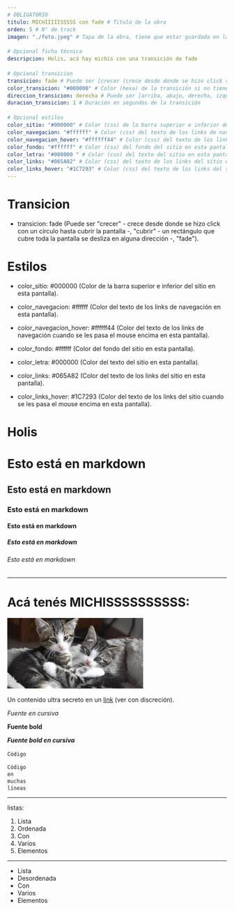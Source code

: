 ```yaml
---
# OBLIGATORIO
titulo: MICHIIIIISSSSS con fade # Titulo de la obra
orden: 5 # N° de track
imagen: "./foto.jpeg" # Tapa de la obra, tiene que estar guardada en la misma carpeta

# Opcional ficha técnica
descripcion: Holis, acá hay michis con una transición de fade

# Opcional transicion
transicion: fade # Puede ser [crecer (crece desde donde se hizo click con un círculo hasta cubrir la pantalla), cubrir (una imagen/rectángulo que cubre toda la pantalla se desliza en alguna dirección), fade]. Si no se especifica, es crecer por defecto
color_transicion: "#000000" # Color (hexa) de la transición si no tiene imagen, es #000000 por defecto. Válido para transiciones [crecer, cubrir (sin imagen)]
direccion_transicion: derecha # Puede ser [arriba, abajo, derecha, izquierda]. Si no se especifíca, es derecha por defecto. Válido para [cubrir]
duracion_transicion: 1 # Duración en segundos de la transición

# Opcional estilos
color_sitio: "#000000" # Color (css) de la barra superior e inferior del sitio en esta pantalla, es #000000 por defecto.
color_navegacion: "#ffffff" # Color (css) del texto de los links de navegación en esta pantalla, es #ffffff por defecto.
color_navegacion_hover: "#ffffff44" # Color (css) del texto de los links de navegación cuando se les pasa el mouse encima en esta pantalla, es #eeeeee44 por defecto.
color_fondo: "#ffffff" # Color (css) del fondo del sitio en esta pantalla, es #ffffff por defecto.
color_letra: "#000000 " # Color (css) del texto del sitio en esta pantalla, es #000000 por defecto.
color_links: "#065A82" # Color (css) del texto de los links del sitio en esta pantalla, es #065A82 por defecto.
color_links_hover: "#1C7293" # Color (css) del texto de los links del sitio cuando se les pasa el mouse encima en esta pantalla, es #1C7293 por defecto.
---
```


# Transicion
- transicion: fade (Puede ser "crecer" - crece desde donde se hizo click con un círculo hasta cubrir la pantalla -, "cubrir" - un rectángulo que cubre toda la pantalla se desliza en alguna dirección -, "fade").

# Estilos
- color\_sitio: #000000 (Color de la barra superior e inferior del sitio en esta pantalla).

- color\_navegacion: #ffffff (Color del texto de los links de navegación en esta pantalla).

- color\_navegacion_hover: #ffffff44 (Color del texto de los links de navegación cuando se les pasa el mouse encima en esta pantalla).

- color\_fondo: #ffffff (Color del fondo del sitio en esta pantalla).

- color\_letra: #000000 (Color del texto del sitio en esta pantalla).

- color\_links: #065A82 (Color del texto de los links del sitio en esta pantalla).

- color\_links_hover: #1C7293 (Color del texto de los links del sitio cuando se les pasa el mouse encima en esta pantalla).

# Holis

# Esto está en markdown
## Esto está en markdown
### Esto está en markdown
#### Esto está en markdown
##### Esto está en markdown
###### Esto está en markdown

---

# Acá tenés MICHISSSSSSSSSS:

![michis](./foto.jpeg)

Un contenido ultra secreto en un [link](https://www.youtube.com/watch?v=dQw4w9WgXcQ) (ver con discreción).

*Fuente en cursiva*

**Fuente bold**

_**Fuente bold en cursiva**_

`Código`

```
Código
en
muchas
líneas
```

---

listas:

1. Lista
2. Ordenada
3. Con
4. Varios
5. Elementos

---

- Lista
- Desordenada
- Con
- Varios
- Elementos

